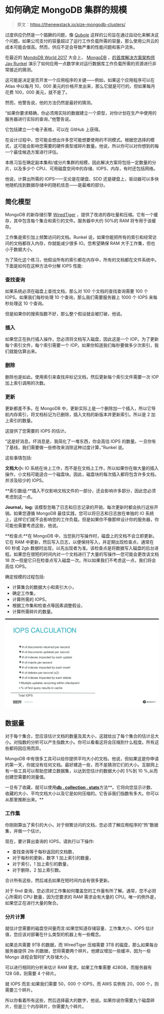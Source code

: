 # 如何确定 MongoDB 集群的规模

> 原文：<https://thenewstack.io/size-mongodb-clusters/>

过度供应仍然是一个猖獗的问题，像 [Qubole](https://www.qubole.com/) 这样的公司旨在通过自动化来解决这个问题。如果公司支付的容量超过了运行工作负载所需的容量，那么使用公共云的成本可能会很高。然而，供应不足会导致严重的性能问题和客户流失。

在最近的 [MondoDB World 2017](https://www.mongodb.com/world17) 大会上， [MongoDB](https://www.mongodb.com/) ，[的首席解决方案架构师](https://explore.mongodb.com/vidyard-all-players/mongodb-world-presentations-crystal-c-jay-runkel-6-21-2017) [Jay Runkel](https://www.linkedin.com/in/runkel/) 演示了如何应用一点数学来对运行数据库工作负载所需的资源进行非常接近的猜测。

这可能是决定是否开发一个应用程序的关键——例如，如果这个应用程序可以在 Atlas 中以每月 10，000 美元的价格开发出来，那么它就是可行的，但如果每月花费 100，000 美元，就不是了。

然而，他警告说，他的方法仍然是最好的猜测。

“如果你要求精确，你必须用实际的数据建立一个原型，对你计划在生产中使用的服务器进行实际的查询，”他警告说。

它包括建立一个电子表格，可以在 GitHub 上获得。

在设计过程中，您可能会想出许多您可能想要使用的不同模式。根据您选择的模式，这可能会影响您需要的硬件类型或碎片数量。他说，所以你可以对你想到的每一个最佳候选方案进行评估。

本练习旨在确定副本集和/或分片集群的规模，因此解决方案将包括一定数量的分片，以及多少个 CPU、可用磁盘空间中的存储、IOPS、内存，有时还包括网络。

他说，计算出所需的 IOPS——无论是在硬盘、SDD 还是硬盘上，驱动器可以多快地随机找到数据存储中的随机信息——是最难的部分。

## 简化模型

MongoDB 的新存储引擎 [WiredTiger](https://docs.mongodb.com/manual/core/wiredtiger/) ，提供了改进的吞吐量和压缩。它有一个缓存，其中包含每个集合和索引的文件。服务器中大约 50%的 RAM 将专用于该缓存。

工作集是索引加上频繁访问的文档。Runkel 说，如果你能把所有的索引和经常访问的文档都存入内存，你就能减少很多 IO。您希望确保 RAM 大于工作集，但也小于数据大小。

为了简化这个练习，他假设所有的索引都在内存中，所有的文档都在文件系统中。下面是如何在这种方法中分解 IOPS 性能:

### **查找查询**

如果系统必须在磁盘上查找文档，那么对 100 个文档的查找查询需要 100 个 IOPS。如果我们每秒处理 10 个查询，那么我们需要服务器上 1000 个 IOPS 来每秒处理这 10 个查询。

但是如果你的搜索指数不好，那么整个假设就会被打破，他说。

### **插入**

如果您正在执行插入操作，您必须将文档写入磁盘，因此这是一个 IOP。为了更新每个索引文件，每个索引需要一个 IOP。如果你知道我们每秒要做多少次索引，我们就能估算出来。

### **删除**

删除也是如此。使用索引来查找并标记文档，然后更新每个索引文件需要一次 IOP 加上索引调用的次数。

### **更新**

更新都差不多。在 MongoDB 中，更新实际上是一个删除加一个插入，所以它导航内存索引，将文档标记为已删除，插入文档的新版本并更新索引。所以是 2 加上索引的数量。

这提供了您需要的 IOPS 的估计。

“这是好消息。坏消息是，我简化了一堆东西，你会高估 IOPS 的数量。一旦你有了基线，我们需要做一些修改来消除这种过度计算，”Runkel 说。

这些事情包括:

**文档大小:** IO 系统在块上工作，而不是在文档上工作，所以如果你在做大量的插入操作，小文档可能适合一个磁盘块。因此，磁盘块的每次插入都将包含许多文档，并涉及较少的 IOPS。

**索引数组:**插入不仅影响文档文件的一部分，还会影响许多部分，因此您必须考虑到这一点。

**Journal，log:** 该模型忽略了日志和日志记录的开销，每次更新时都会执行这些开销。如果您遵循 MongoDB 最佳实践，您可以将日志和日志放在单独的 IO 系统上，这样它们就不会影响您的工作负载。但是如果你不像那样设计你的服务器，你可能也需要考虑这些，他说。

**检查点:**在 MongoDB 中，当您执行写操作时，磁盘上的文档不会立即更新。它在 RAM 中更新，然后写入日志，以便保持写入，并定期出现检查点，通常在 60 秒或 2gb 数据时出现，以先出现者为准。该检查点是将数据写入磁盘的后台进程。如果您在很短的时间内对一个文档进行了大量的写操作—您可能会更改该文档 18 次—但是它只在检查点写入磁盘一次。所以如果我们不考虑这一点，我们将会高估 IOPS。

确定规模的过程包括:

*   计算集合的数据大小和索引大小，
*   确定工作集，
*   计算所需的 IOPS，
*   根据工作集和检查点等因素调整假设，
*   计算所需碎片的数量。

![](img/12600416b1ecf72c9f8a8049bc6e9f93.png)

## 数据量

对于每个集合，您应该估计文档的数量及其大小，这就给出了每个集合的估计总大小。对指数的分析可以产生指数大小。你可以看看这将会压缩到什么程度。所有这些都将因应用而异。

MongoDB 中有很多工具可以给你提供平均大小的文档，他说，但如果这是你申请的第一天，你就没有任何文档。最好建造一些，而不是猜测它们的大小。互联网上有一些工具可以帮助您建立数据集，以达到您估计的数据大小的 5%到 10 %,从而创建您需要的测量值。

一旦有了收藏，就可以使用[**db . collection . stats**](https://docs.mongodb.com/v3.2/reference/method/db.collection.stats/)方法**。它将向您显示计数、收藏的大小、平均文档大小以及它是如何压缩的。它告诉我们指数有多大。你可以从那里推断出来。**

### **工作集**

你刚刚算出了索引的大小。对于频繁访问的文档，您必须了解应用程序的“热”数据集，并做一个估计。

现在，要计算出查询的 IOPS，请执行以下操作:

*   查找查询等于每秒返回的文档数，
*   对于每秒的更新，数字 1 加上索引的数量，
*   对于索引，1 加上索引的数量，
*   对于删除，2 加上索引数。

合计所有这些，然后减去如果在短时间内会有很多更新。

对于 find 查询，您必须对工作集如何覆盖您的工作量有所了解。通常，您不必担心所需的 CPU 数量，因为您要求的 RAM 需求会有大量的 CPU。唯一的例外是，如果您正在进行大量的聚合。

### **分片计算**

就估计您需要的磁盘空间量而言:如果您知道存储容量、工作集大小、IOPS 估计值，您应该对部署在什么类型的机器上有一些概念。

如果总共需要 9TB 的数据，而 WiredTiger 压缩需要 3TB 的磁盘，那么如果每台服务器提供 2tb 的数据，您将需要两个碎片。他建议增加一些缓冲，因为一些 Mongo 进程会暂时扩大存储大小。

可以进行相同的分析来估计 RAM 需求。如果工作集需要 428GB，而服务器有 128 GB，则需要 4 个碎片。

就 IOPS 而言:如果我们需要 50，000 个 IOPS，而 AWS 实例有 20，000 个，则需要三个碎片。

所以你看着所有这些，然后选择最大的数字，他说。如果你说你需要九个磁盘碎片，但是三个内存碎片，你需要九个碎片。

<svg xmlns:xlink="http://www.w3.org/1999/xlink" viewBox="0 0 68 31" version="1.1"><title>Group</title> <desc>Created with Sketch.</desc></svg>